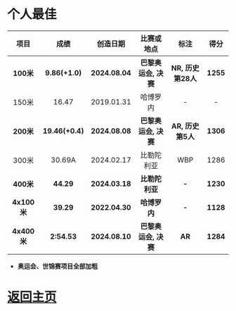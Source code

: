 # 个人最佳

|    项目     |      成绩       |    创造日期    |      比赛或地点      |        标注        |   得分   |
| :---------: | :-------------: | :------------: | :------------------: | :----------------: | :------: |
|  **100米**  | **9.86(+1.0)**  | **2024.08.04** | **巴黎奥运会, 决赛** | **NR, 历史第28人** | **1255** |
|    150米    |      16.47      |   2019.01.31   |       哈博罗内       |         -          |    -     |
|  **200米**  | **19.46(+0.4)** | **2024.08.08** | **巴黎奥运会, 决赛** | **AR, 历史第5人**  | **1306** |
|    300米    |     30.69A      |   2024.02.17   |      比勒陀利亚      |        WBP         |   1286   |
|  **400米**  |    **44.29**    | **2024.03.18** |    **比勒陀利亚**    |       **-**        | **1230** |
| **4x100米** |    **39.29**    | **2022.04.30** |     **哈博罗内**     |       **-**        | **1128** |
| **4x400米** |   **2:54.53**   | **2024.08.10** | **巴黎奥运会, 决赛** |       **AR**       | **1284** |

- **奥运会、世锦赛项目全部加粗**

# [返回主页](./Profile.md)